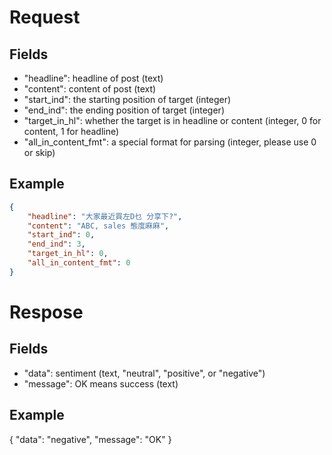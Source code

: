 # Request 
## Fields

* "headline": headline of post (text)
* "content": content of post (text)
* "start_ind": the starting position of target (integer)
* "end_ind": the ending position of target (integer) 
* "target_in_hl": whether the target is in headline or content (integer, 0 for content, 1 for headline)
* "all_in_content_fmt": a special format for parsing (integer, please use 0 or skip)

## Example
```json
{
    "headline": "大家最近買左D乜 分享下?", 
    "content": "ABC, sales 態度麻麻", 
    "start_ind": 0, 
    "end_ind": 3, 
    "target_in_hl": 0, 
    "all_in_content_fmt": 0
}
```

# Respose
## Fields

* "data": sentiment (text, "neutral", "positive", or "negative")
* "message": OK means success (text)

## Example
{
    "data": "negative",
    "message": "OK"
}